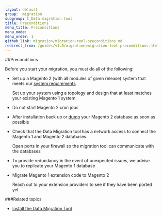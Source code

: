 ```yaml
---
layout: default
group:  migration
subgroup: C_Data migration tool
title: Preconditions
menu_title: Preconditions
menu_node: 
menu_order: 1
github_link: migration/migration-tool-preconditions.md
redirect_from: /guides/v1.0/migration/migration-tool-preconditions.html
---
```


##Preconditions

Before you start your migration, you must do all of the following:

*	Set up a Magento 2 (with all modules of given release) system that meets our <a href="{{ site.gdeurl }}/install-gde/system-requirements.html">system requirements</a>

	Set up your system using a topology and design that at least matches your existing Magento 1 system.

*	Do not start Magento 2 cron jobs

*	After installation back up or <a href="https://dev.mysql.com/doc/refman/5.1/en/mysqldump.html" target="_blank">dump</a> your Magento 2 database as soon as possible

*	Check that the Data Migration tool has a network access to connect the Magento 1 and Magento 2 databases

	Open ports in your firewall so the migration tool can communicate with the databases

*	To provide redundancy in the event of unexpected issues, we advise you to replicate your Magento 1 database

*	Migrate Magento 1 extension code to Magento 2

	Reach out to your extension providers to see if they have been ported yet

###Related topics

* <a href="{{ site.gdeurl }}migration/migration-tool-install.html">Install the Data Migration Tool</a>